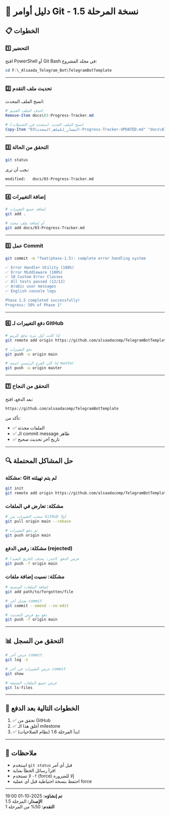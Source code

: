 # 🔄 دليل أوامر Git - نسخة المرحلة 1.5

## 📋 الخطوات

### 1️⃣ التحضير

افتح PowerShell أو Git Bash في مجلد المشروع:
```powershell
cd F:\_Alsaada_Telegram_Bot\TelegramBotTemplate
```

---

### 2️⃣ تحديث ملف التقدم

انسخ الملف المحدث:
```powershell
# احذف الملف القديم
Remove-Item docs\03-Progress-Tracker.md

# انسخ الملف الجديد (ستجده في التحميلات)
Copy-Item "المسار_للملف_المحدث\03-Progress-Tracker-UPDATED.md" "docs\03-Progress-Tracker.md"
```

---

### 3️⃣ التحقق من الحالة

```bash
git status
```

يجب أن ترى:
```
modified:   docs/03-Progress-Tracker.md
```

---

### 4️⃣ إضافة التغييرات

```bash
# إضافة جميع التغييرات
git add .

# أو إضافة ملف محدد
git add docs/03-Progress-Tracker.md
```

---

### 5️⃣ عمل Commit

```bash
git commit -m "feat(phase-1.5): complete error handling system

✅ Error Handler Utility (100%)
✅ Error Middleware (100%)
✅ 10 Custom Error Classes
✅ All tests passed (12/12)
✅ Arabic user messages
✅ English console logs

Phase 1.5 completed successfully!
Progress: 50% of Phase 1"
```

---

### 6️⃣ دفع التغييرات لـ GitHub

```bash
# إذا كانت أول مرة تدفع للريبو
git remote add origin https://github.com/alsaadacomp/TelegramBotTemplate.git

# دفع التغييرات
git push -u origin main

# إذا كان الفرع الرئيسي اسمه master
git push -u origin master
```

---

### 7️⃣ التحقق من النجاح

بعد الدفع، افتح:
```
https://github.com/alsaadacomp/TelegramBotTemplate
```

تأكد من:
- ✅ الملفات محدثة
- ✅ الـ commit message ظاهر
- ✅ تاريخ آخر تحديث صحيح

---

## 🔍 حل المشاكل المحتملة

### مشكلة: Git لم يتم تهيئته

```bash
git init
git remote add origin https://github.com/alsaadacomp/TelegramBotTemplate.git
```

### مشكلة: تعارض في الملفات

```bash
# سحب التغييرات من GitHub أولاً
git pull origin main --rebase

# ثم دفع التغييرات
git push origin main
```

### مشكلة: رفض الدفع (rejected)

```bash
# فرض الدفع (احذر: يحذف التاريخ البعيد)
git push -f origin main
```

### مشكلة: نسيت إضافة ملفات

```bash
# إضافة الملفات المنسية
git add path/to/forgotten/file

# تعديل آخر commit
git commit --amend --no-edit

# دفع مع فرض التحديث
git push -f origin main
```

---

## 📊 التحقق من السجل

```bash
# عرض آخر commit
git log -1

# عرض التغييرات في آخر commit
git show

# عرض جميع الملفات المتتبعة
git ls-files
```

---

## 🎯 الخطوات التالية بعد الدفع

1. ✅ تحقق من GitHub
2. ✅ أغلق هذا الـ milestone
3. ✅ ابدأ المرحلة 1.6 (نظام الصلاحيات)

---

## 📝 ملاحظات

- استخدم `git status` قبل أي أمر
- اقرأ رسائل الخطأ بعناية
- لا تستخدم `-f` (force) إلا للضرورة
- احتفظ بنسخة احتياطية قبل أي عملية force

---

**تم إنشاؤه:** 2025-10-01 19:00  
**الإصدار:** المرحلة 1.5  
**التقدم:** 50% من المرحلة 1
